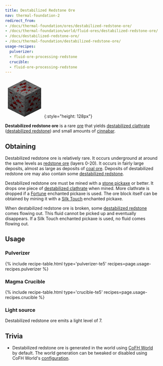```yaml
---
title: Destabilized Redstone Ore
nav: thermal-foundation-2
redirect_from:
- /docs/thermal-foundation/ores/destabilized-redstone-ore/
- /docs/thermal-foundation/world/fluid-ores/destabilized-redstone-ore/
- /docs/destabilized-redstone-ore/
- /docs/thermal-foundation/destabilized-redstone-ore/
usage-recipes:
  pulverizer:
  - fluid-ore-processing-redstone
  crucible:
  - fluid-ore-processing-redstone
---
```


![Destabilized redstone ore](/assets/images/thermal-foundation-2/ore-fluid-redstone.png){:style="height: 128px"}


**Destabilized redstone ore** is a rare
[ore](https://minecraft.gamepedia.com/Ore) that yields [destabilized
clathrate](/docs/thermal-foundation-2/destabilized-clathrate/) ([destabilized
redstone](/docs/thermal-foundation-2/destabilized-redstone/)) and small amounts of
[cinnabar](/docs/thermal-foundation-2/cinnabar/).


Obtaining
---------

Destabilized redstone ore is relatively rare. It occurs underground at around
the same levels as [redstone ore](https://minecraft.gamepedia.com/Redstone_Ore)
(layers 0-20). It occurs in fairly large deposits, almost as large as deposits
of [coal ore](https://minecraft.gamepedia.com/Coal_Ore). Deposits of
destabilized redstone ore may also contain some [destabilized
redstone](/docs/thermal-foundation-2/destabilized-redstone/).

Destabilized redstone ore must be mined with a [stone
pickaxe](https://minecraft.gamepedia.com/Pickaxe) or better. It drops one piece
of [destabilized clathrate](/docs/thermal-foundation-2/destabilized-clathrate/) when mined. More
clathrate is dropped if a [Fortune](https://minecraft.gamepedia.com/Fortune)
enchanted pickaxe is used. The ore block itself can be obtained by mining it
with a [Silk Touch](https://minecraft.gamepedia.com/Silk_Touch) enchanted
pickaxe.

When destabilized redstone ore is broken, some [destabilized
redstone](/docs/thermal-foundation-2/destabilized-redstone/) comes flowing out. This fluid cannot be
picked up and eventually disappears. If a Silk Touch enchanted pickaxe is used,
no fluid comes flowing out.


Usage
-----

### Pulverizer
{% include recipe-table.html type='pulverizer-te5' recipes=page.usage-recipes.pulverizer %}

### Magma Crucible
{% include recipe-table.html type='crucible-te5' recipes=page.usage-recipes.crucible %}

### Light source
Destabilized redstone ore emits a light level of 7.


Trivia
------

* Destabilized redstone ore is generated in the world using [CoFH
  World](/docs/cofh-world/) by default. The world generation can be tweaked or
  disabled using CoFH World's
  [configuration](/docs/cofh-world/world-generator-configuration/).

